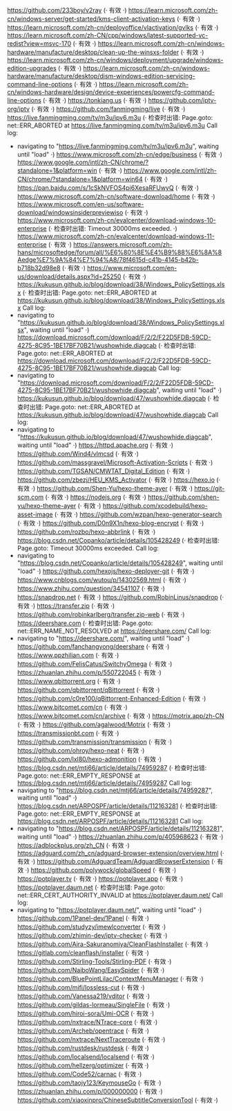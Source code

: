 https://github.com/233boy/v2ray (· 有效 ·)
https://learn.microsoft.com/zh-cn/windows-server/get-started/kms-client-activation-keys (· 有效 ·)
https://learn.microsoft.com/zh-cn/deployoffice/vlactivation/gvlks (· 有效 ·)
https://learn.microsoft.com/zh-CN/cpp/windows/latest-supported-vc-redist?view=msvc-170 (· 有效 ·)
https://learn.microsoft.com/zh-cn/windows-hardware/manufacture/desktop/clean-up-the-winsxs-folder (· 有效 ·)
https://learn.microsoft.com/zh-cn/windows/deployment/upgrade/windows-edition-upgrades (· 有效 ·)
https://learn.microsoft.com/zh-cn/windows-hardware/manufacture/desktop/dism-windows-edition-servicing-command-line-options (· 有效 ·)
https://learn.microsoft.com/zh-cn/windows-hardware/design/device-experiences/powercfg-command-line-options (· 有效 ·)
https://tonkiang.us (· 有效 ·)
https://github.com/iptv-org/iptv (· 有效 ·)
https://github.com/fanmingming/live (· 有效 ·)
https://live.fanmingming.com/tv/m3u/ipv6.m3u (· 检查时出错: Page.goto: net::ERR_ABORTED at https://live.fanmingming.com/tv/m3u/ipv6.m3u
Call log:
  - navigating to "https://live.fanmingming.com/tv/m3u/ipv6.m3u", waiting until "load"
 ·)
https://www.microsoft.com/zh-cn/edge/business (· 有效 ·)
https://www.google.com/intl/zh-CN/chrome/?standalone=1&platform=win (· 有效 ·)
https://www.google.com/intl/zh-CN/chrome/?standalone=1&platform=win64 (· 有效 ·)
https://pan.baidu.com/s/1cSkNVFOS4pi6XesaRFUwyQ (· 有效 ·)
https://www.microsoft.com/zh-cn/software-download/home (· 有效 ·)
https://www.microsoft.com/en-us/software-download/windowsinsiderpreviewiso (· 有效 ·)
https://www.microsoft.com/zh-cn/evalcenter/download-windows-10-enterprise (· 检查时出错: Timeout 30000ms exceeded. ·)
https://www.microsoft.com/zh-cn/evalcenter/download-windows-11-enterprise (· 有效 ·)
https://answers.microsoft.com/zh-hans/microsoftedge/forum/all/%E6%80%8E%E4%B9%88%E6%8A%8Aedge%E7%9A%84%E7%94%A8/78f4615d-c41b-4145-b42b-b718b32d98e8 (· 有效 ·)
https://www.microsoft.com/en-us/download/details.aspx?id=25250 (· 有效 ·)
https://kukusun.github.io/blog/download/38/Windows_PolicySettings.xlsx (· 检查时出错: Page.goto: net::ERR_ABORTED at https://kukusun.github.io/blog/download/38/Windows_PolicySettings.xlsx
Call log:
  - navigating to "https://kukusun.github.io/blog/download/38/Windows_PolicySettings.xlsx", waiting until "load"
 ·)
https://download.microsoft.com/download/F/2/2/F22D5FDB-59CD-4275-8C95-1BE17BF70B21/wushowhide.diagcab (· 检查时出错: Page.goto: net::ERR_ABORTED at https://download.microsoft.com/download/F/2/2/F22D5FDB-59CD-4275-8C95-1BE17BF70B21/wushowhide.diagcab
Call log:
  - navigating to "https://download.microsoft.com/download/F/2/2/F22D5FDB-59CD-4275-8C95-1BE17BF70B21/wushowhide.diagcab", waiting until "load"
 ·)
https://kukusun.github.io/blog/download/47/wushowhide.diagcab (· 检查时出错: Page.goto: net::ERR_ABORTED at https://kukusun.github.io/blog/download/47/wushowhide.diagcab
Call log:
  - navigating to "https://kukusun.github.io/blog/download/47/wushowhide.diagcab", waiting until "load"
 ·)
https://httpd.apache.org (· 有效 ·)
https://github.com/Wind4/vlmcsd (· 有效 ·)
https://github.com/massgravel/Microsoft-Activation-Scripts (· 有效 ·)
https://github.com/TGSAN/CMWTAT_Digital_Edition (· 有效 ·)
https://github.com/zbezj/HEU_KMS_Activator (· 有效 ·)
https://hexo.io (· 有效 ·)
https://github.com/Shen-Yu/hexo-theme-ayer (· 有效 ·)
https://git-scm.com (· 有效 ·)
https://nodejs.org (· 有效 ·)
https://github.com/shen-yu/hexo-theme-ayer (· 有效 ·)
https://github.com/xcodebuild/hexo-asset-image (· 有效 ·)
https://github.com/wzpan/hexo-generator-search (· 有效 ·)
https://github.com/D0n9X1n/hexo-blog-encrypt (· 有效 ·)
https://github.com/rozbo/hexo-abbrlink (· 有效 ·)
https://blog.csdn.net/Copanko/article/details/105428249 (· 检查时出错: Page.goto: Timeout 30000ms exceeded.
Call log:
  - navigating to "https://blog.csdn.net/Copanko/article/details/105428249", waiting until "load"
 ·)
https://github.com/hexojs/hexo-deployer-git (· 有效 ·)
https://www.cnblogs.com/wutou/p/14302569.html (· 有效 ·)
https://www.zhihu.com/question/34541107 (· 有效 ·)
https://snapdrop.net (· 有效 ·)
https://github.com/RobinLinus/snapdrop (· 有效 ·)
https://transfer.zip (· 有效 ·)
https://github.com/robinkarlberg/transfer.zip-web (· 有效 ·)
https://deershare.com (· 检查时出错: Page.goto: net::ERR_NAME_NOT_RESOLVED at https://deershare.com/
Call log:
  - navigating to "https://deershare.com/", waiting until "load"
 ·)
https://github.com/fanchangyong/deershare (· 有效 ·)
https://www.ppzhilian.com (· 有效 ·)
https://github.com/FelisCatus/SwitchyOmega (· 有效 ·)
https://zhuanlan.zhihu.com/p/550722045 (· 有效 ·)
https://www.qbittorrent.org (· 有效 ·)
https://github.com/qbittorrent/qBittorrent (· 有效 ·)
https://github.com/c0re100/qBittorrent-Enhanced-Edition (· 有效 ·)
https://www.bitcomet.com/cn (· 有效 ·)
https://www.bitcomet.com/cn/archive (· 有效 ·)
https://motrix.app/zh-CN (· 有效 ·)
https://github.com/agalwood/Motrix (· 有效 ·)
https://transmissionbt.com (· 有效 ·)
https://github.com/transmission/transmission (· 有效 ·)
https://github.com/ohroy/hexo-neat (· 有效 ·)
https://github.com/lxl80/hexo-admonition (· 有效 ·)
https://blog.csdn.net/mtj66/article/details/74959287 (· 检查时出错: Page.goto: net::ERR_EMPTY_RESPONSE at https://blog.csdn.net/mtj66/article/details/74959287
Call log:
  - navigating to "https://blog.csdn.net/mtj66/article/details/74959287", waiting until "load"
 ·)
https://blog.csdn.net/ARPOSPF/article/details/112163281 (· 检查时出错: Page.goto: net::ERR_EMPTY_RESPONSE at https://blog.csdn.net/ARPOSPF/article/details/112163281
Call log:
  - navigating to "https://blog.csdn.net/ARPOSPF/article/details/112163281", waiting until "load"
 ·)
https://zhuanlan.zhihu.com/p/405968623 (· 有效 ·)
https://adblockplus.org/zh_CN (· 有效 ·)
https://adguard.com/zh_cn/adguard-browser-extension/overview.html (· 有效 ·)
https://github.com/AdguardTeam/AdguardBrowserExtension (· 有效 ·)
https://github.com/polywock/globalSpeed (· 有效 ·)
https://potplayer.tv (· 有效 ·)
https://potplayer.app (· 有效 ·)
https://potplayer.daum.net (· 检查时出错: Page.goto: net::ERR_CERT_AUTHORITY_INVALID at https://potplayer.daum.net/
Call log:
  - navigating to "https://potplayer.daum.net/", waiting until "load"
 ·)
https://github.com/1Panel-dev/1Panel (· 有效 ·)
https://github.com/studyzy/imewlconverter (· 有效 ·)
https://github.com/zhimin-dev/iptv-checker (· 有效 ·)
https://github.com/Aira-Sakuranomiya/CleanFlashInstaller (· 有效 ·)
https://gitlab.com/cleanflash/installer (· 有效 ·)
https://github.com/Stirling-Tools/Stirling-PDF (· 有效 ·)
https://github.com/NaiboWang/EasySpider (· 有效 ·)
https://github.com/BluePointLilac/ContextMenuManager (· 有效 ·)
https://github.com/mifi/lossless-cut (· 有效 ·)
https://github.com/Vanessa219/vditor (· 有效 ·)
https://github.com/gildas-lormeau/SingleFile (· 有效 ·)
https://github.com/hiroi-sora/Umi-OCR (· 有效 ·)
https://github.com/nxtrace/NTrace-core (· 有效 ·)
https://github.com/Archeb/opentrace (· 有效 ·)
https://github.com/nxtrace/NextTraceroute (· 有效 ·)
https://github.com/rustdesk/rustdesk (· 有效 ·)
https://github.com/localsend/localsend (· 有效 ·)
https://github.com/hellzerg/optimizer (· 有效 ·)
https://github.com/Code52/carnac (· 有效 ·)
https://github.com/taojy123/KeymouseGo (· 有效 ·)
https://zhuanlan.zhihu.com/p/000000000 (· 有效 ·)
https://github.com/xiaoxinpro/ChineseSubtitleConversionTool (· 有效 ·)
